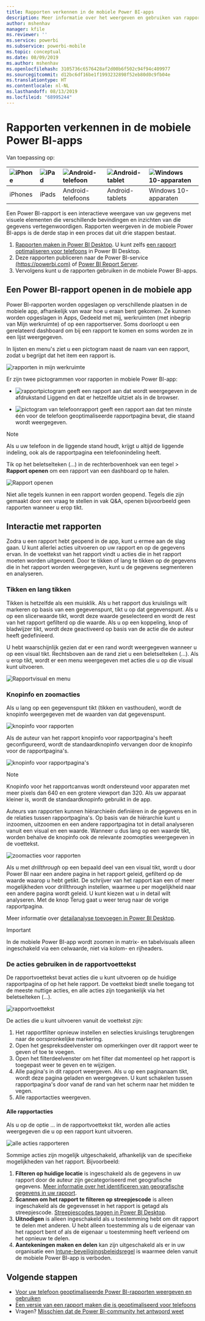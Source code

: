 ```yaml
---
title: Rapporten verkennen in de mobiele Power BI-apps
description: Meer informatie over het weergeven en gebruiken van rapporten in de mobiele Power BI-app op uw telefoon of tablet. U maakt rapporten in de Power BI-service of Power BI Desktop en kunt ze vervolgens gebruiken de mobiele apps.
author: mshenhav
manager: kfile
ms.reviewer: ''
ms.service: powerbi
ms.subservice: powerbi-mobile
ms.topic: conceptual
ms.date: 08/09/2019
ms.author: mshenhav
ms.openlocfilehash: 3105736c6576428af2d00b6f502c94f94c409977
ms.sourcegitcommit: d12bc6df16be1f1993232898f52eb80d0c9fb04e
ms.translationtype: HT
ms.contentlocale: nl-NL
ms.lasthandoff: 08/13/2019
ms.locfileid: "68995244"
---
```

# <a name="explore-reports-in-the-power-bi-mobile-apps"></a>Rapporten verkennen in de mobiele Power BI-apps
Van toepassing op:

| ![iPhone](././media/mobile-reports-in-the-mobile-apps/ios-logo-40-px.png) | ![iPad](././media/mobile-reports-in-the-mobile-apps/ios-logo-40-px.png) | ![Android-telefoon](././media/mobile-reports-in-the-mobile-apps/android-logo-40-px.png) | ![Android-tablet](././media/mobile-reports-in-the-mobile-apps/android-logo-40-px.png) | ![Windows 10-apparaten](./media/mobile-reports-in-the-mobile-apps/win-10-logo-40-px.png) |
|:--- |:--- |:--- |:--- |:--- |
| iPhones |iPads |Android-telefoons |Android-tablets |Windows 10-apparaten |

Een Power BI-rapport is een interactieve weergave van uw gegevens met visuele elementen die verschillende bevindingen en inzichten van die gegevens vertegenwoordigen. Rapporten weergeven in de mobiele Power BI-apps is de derde stap in een proces dat uit drie stappen bestaat.

1. [Rapporten maken in Power BI Desktop](../../desktop-report-view.md). U kunt zelfs [een rapport optimaliseren voor telefoons](mobile-apps-view-phone-report.md) in Power BI Desktop. 
2. Deze rapporten publiceren naar de Power BI-service [(https://powerbi.com)](https://powerbi.com) of [Power BI Report Server](../../report-server/get-started.md).  
3. Vervolgens kunt u de rapporten gebruiken in de mobiele Power BI-apps.

## <a name="open-a-power-bi-report-in-the-mobile-app"></a>Een Power BI-rapport openen in de mobiele app
Power BI-rapporten worden opgeslagen op verschillende plaatsen in de mobiele app, afhankelijk van waar hoe u eraan bent gekomen. Ze kunnen worden opgeslagen in Apps, Gedeeld met mij, werkruimten (met inbegrip van Mijn werkruimte) of op een rapportserver. Soms doorloopt u een gerelateerd dashboard om bij een rapport te komen en soms worden ze in een lijst weergegeven.

In lijsten en menu's ziet u een pictogram naast de naam van een rapport, zodat u begrijpt dat het item een rapport is. 

![rapporten in mijn werkruimte](./media/mobile-reports-in-the-mobile-apps/reports-my-workspace.png) 

Er zijn twee pictogrammen voor rapporten in mobiele Power BI-app:

* ![rapportpictogram](./media/mobile-reports-in-the-mobile-apps/report-default-icon.png) geeft een rapport aan dat wordt weergegeven in de afdrukstand Liggend en dat er hetzelfde uitziet als in de browser.

* ![pictogram van telefoonrapport](./media/mobile-reports-in-the-mobile-apps/report-phone-icon.png) geeft een rapport aan dat ten minste één voor de telefoon geoptimaliseerde rapportpagina bevat, die staand wordt weergegeven. 

> [!NOTE]
> Als u uw telefoon in de liggende stand houdt, krijgt u altijd de liggende indeling, ook als de rapportpagina een telefoonindeling heeft. 

Tik op het beletselteken (...) in de rechterbovenhoek van een tegel > **Rapport openen** om een rapport van een dashboard op te halen.
  
  ![Rapport openen](./media/mobile-reports-in-the-mobile-apps/power-bi-android-open-report-tile.png)
  
  Niet alle tegels kunnen in een rapport worden geopend. Tegels die zijn gemaakt door een vraag te stellen in vak Q&A, openen bijvoorbeeld geen rapporten wanneer u erop tikt. 
  
## <a name="interacting-with-reports"></a>Interactie met rapporten
Zodra u een rapport hebt geopend in de app, kunt u ermee aan de slag gaan. U kunt allerlei acties uitvoeren op uw rapport en op de gegevens ervan. In de voettekst van het rapport vindt u acties die in het rapport moeten worden uitgevoerd. Door te tikken of lang te tikken op de gegevens die in het rapport worden weergegeven, kunt u de gegevens segmenteren en analyseren.

### <a name="using-tap-and-long-tap"></a>Tikken en lang tikken
Tikken is hetzelfde als een muisklik. Als u het rapport dus kruislings wilt markeren op basis van een gegevenspunt, tikt u op dat gegevenspunt.
Als u op een slicerwaarde tikt, wordt deze waarde geselecteerd en wordt de rest van het rapport gefilterd op die waarde. Als u op een koppeling, knop of bladwijzer tikt, wordt deze geactiveerd op basis van de actie die de auteur heeft gedefinieerd.

U hebt waarschijnlijk gezien dat er een rand wordt weergegeven wanneer u op een visual tikt. Rechtsboven aan de rand ziet u een beletselteken (...). Als u erop tikt, wordt er een menu weergegeven met acties die u op die visual kunt uitvoeren.

![Rapportvisual en menu](./media/mobile-reports-in-the-mobile-apps/report-visual-menu.png)

### <a name="tooltip-and-drill-actions"></a>Knopinfo en zoomacties

Als u lang op een gegevenspunt tikt (tikken en vasthouden), wordt de knopinfo weergegeven met de waarden van dat gegevenspunt. 

![knopinfo voor rapporten](./media/mobile-reports-in-the-mobile-apps/report-tooltip.png)

Als de auteur van het rapport knopinfo voor rapportpagina's heeft geconfigureerd, wordt de standaardknopinfo vervangen door de knopinfo voor de rapportpagina's.

![knopinfo voor rapportpagina's](./media/mobile-reports-in-the-mobile-apps/report-page-tooltip.png)

> [!NOTE]
> Knopinfo voor het rapportcanvas wordt ondersteund voor apparaten met meer pixels dan 640 en een grotere viewport dan 320. Als uw apparaat kleiner is, wordt de standaardknopinfo gebruikt in de app.

Auteurs van rapporten kunnen hiërarchieën definiëren in de gegevens en in de relaties tussen rapportpagina's. Op basis van de hiërarchie kunt u inzoomen, uitzoomen en een andere rapportpagina tot in detail analyseren vanuit een visual en een waarde. Wanneer u dus lang op een waarde tikt, worden behalve de knopinfo ook de relevante zoomopties weergegeven in de voettekst. 

![zoomacties voor rapporten](./media/mobile-reports-in-the-mobile-apps/report-drill-actions.png)

Als u met *drillthrough* op een bepaald deel van een visual tikt, wordt u door Power BI naar een andere pagina in het rapport geleid, gefilterd op de waarde waarop u hebt getikt. De schrijver van het rapport kan een of meer mogelijkheden voor drillthrough instellen, waarmee u per mogelijkheid naar een andere pagina wordt geleid. U kunt kiezen wat u in detail wilt analyseren. Met de knop Terug gaat u weer terug naar de vorige rapportpagina.

Meer informatie over [detailanalyse toevoegen in Power BI Desktop](../../desktop-drillthrough.md).
   
   > [!IMPORTANT]
   > In de mobiele Power BI-app wordt zoomen in matrix- en tabelvisuals alleen ingeschakeld via een celwaarde, niet via kolom- en rijheaders.
   
   
   
### <a name="using-the-actions-in-the-report-footer"></a>De acties gebruiken in de rapportvoettekst
De rapportvoettekst bevat acties die u kunt uitvoeren op de huidige rapportpagina of op het hele rapport. De voettekst biedt snelle toegang tot de meeste nuttige acties, en alle acties zijn toegankelijk via het beletselteken (...).

![rapportvoettekst](./media/mobile-reports-in-the-mobile-apps/report-footer.png)

De acties die u kunt uitvoeren vanuit de voettekst zijn:
1) Het rapportfilter opnieuw instellen en selecties kruislings terugbrengen naar de oorspronkelijke markering.
2) Open het gespreksdeelvenster om opmerkingen over dit rapport weer te geven of toe te voegen.
3) Open het filterdeelvenster om het filter dat momenteel op het rapport is toegepast weer te geven en te wijzigen.
4) Alle pagina's in dit rapport weergeven. Als u op een paginanaam tikt, wordt deze pagina geladen en weergegeven.
U kunt schakelen tussen rapportpagina's door vanaf de rand van het scherm naar het midden te vegen.
5) Alle rapportacties weergeven.

#### <a name="all-report-actions"></a>Alle rapportacties
Als u op de optie ... in de rapportvoettekst tikt, worden alle acties weergegeven die u op een rapport kunt uitvoeren. 

![alle acties rapporteren](./media/mobile-reports-in-the-mobile-apps/report-all-actions.png)

Sommige acties zijn mogelijk uitgeschakeld, afhankelijk van de specifieke mogelijkheden van het rapport.
Bijvoorbeeld:
1) **Filteren op huidige locatie** is ingeschakeld als de gegevens in uw rapport door de auteur zijn gecategoriseerd met geografische gegevens. [Meer informatie over het identificeren van geografische gegevens in uw rapport](https://docs.microsoft.com/power-bi/desktop-mobile-geofiltering).
2) **Scannen om het rapport te filteren op streepjescode** is alleen ingeschakeld als de gegevensset in het rapport is getagd als streepjescode. [Streepjescodes taggen in Power BI Desktop](https://docs.microsoft.com/power-bi/desktop-mobile-barcodes). 
3) **Uitnodigen** is alleen ingeschakeld als u toestemming hebt om dit rapport te delen met anderen. U hebt alleen toestemming als u de eigenaar van het rapport bent of als de eigenaar u toestemming heeft verleend om het opnieuw te delen.
4) **Aantekeningen maken en delen** kan zijn uitgeschakeld als er in uw organisatie een [Intune-beveiligingsbeleidsregel](https://docs.microsoft.com/intune/app-protection-policies) is waarmee delen vanuit de mobiele Power BI-app is verboden. 

## <a name="next-steps"></a>Volgende stappen
* [Voor uw telefoon geoptimaliseerde Power BI-rapporten weergeven en gebruiken](mobile-apps-view-phone-report.md)
* [Een versie van een rapport maken die is geoptimaliseerd voor telefoons](../../desktop-create-phone-report.md)
* Vragen? [Misschien dat de Power BI-community het antwoord weet](http://community.powerbi.com/)

